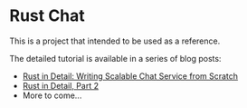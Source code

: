 # Rust Chat

This is a project that intended to be used as a reference.

The detailed tutorial is available in a series of blog posts:

* [Rust in Detail: Writing Scalable Chat Service from Scratch](http://nbaksalyar.github.io/2015/07/10/writing-chat-in-rust.html)
* [Rust in Detail, Part 2](http://nbaksalyar.github.io/2015/11/09/rust-in-detail-2.html)
* More to come...

